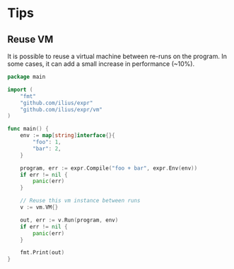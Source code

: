 # Tips

## Reuse VM

It is possible to reuse a virtual machine between re-runs on the program.
In some cases, it can add a small increase in performance (~10%).

```go
package main

import (
	"fmt"
	"github.com/ilius/expr"
	"github.com/ilius/expr/vm"
)

func main() {
	env := map[string]interface{}{
		"foo": 1,
		"bar": 2,
	}

	program, err := expr.Compile("foo + bar", expr.Env(env))
	if err != nil {
		panic(err)
	}

	// Reuse this vm instance between runs
	v := vm.VM{}

	out, err := v.Run(program, env)
	if err != nil {
		panic(err)
	}

	fmt.Print(out)
}
```
